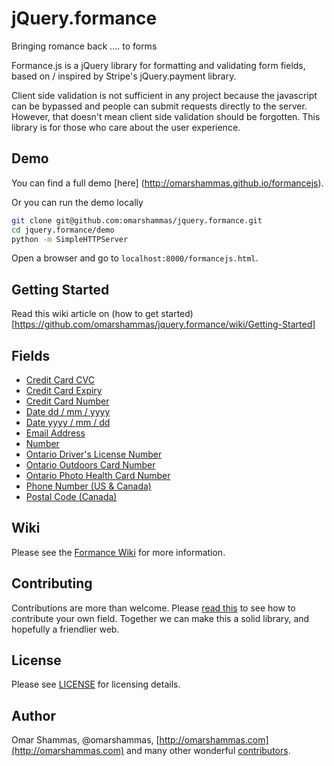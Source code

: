 # jQuery.formance
Bringing romance back .... to forms

Formance.js is a jQuery library for formatting and validating form fields, based on / inspired by Stripe's jQuery.payment library. 

Client side validation is not sufficient in any project because the javascript can be bypassed and people can submit requests directly to the server. However, that doesn't mean client side validation should be forgotten. This library is for those who care about the user experience.

## Demo

You can find a full demo [here] (http://omarshammas.github.io/formancejs).

Or you can run the demo locally

```bash
git clone git@github.com:omarshammas/jquery.formance.git
cd jquery.formance/demo
python -m SimpleHTTPServer
```

Open a browser and go to `localhost:8000/formancejs.html`.

## Getting Started

Read this wiki article on (how to get started)[https://github.com/omarshammas/jquery.formance/wiki/Getting-Started]

## Fields

* [Credit Card CVC](https://github.com/omarshammas/jquery.formance/wiki/Credit-Card-CVC)
* [Credit Card Expiry](https://github.com/omarshammas/jquery.formance/wiki/Credit-Card-Expiry)
* [Credit Card Number](https://github.com/omarshammas/jquery.formance/wiki/Credit-Card-Number)
* [Date dd / mm / yyyy](https://github.com/omarshammas/jquery.formance/wiki/Date-dd---mm---yyyy)
* [Date yyyy / mm / dd](https://github.com/omarshammas/jquery.formance/wiki/Date-yyyy---mm---dd)
* [Email Address](https://github.com/omarshammas/jquery.formance/wiki/Email-Address)
* [Number](https://github.com/omarshammas/jquery.formance/wiki/Number)
* [Ontario Driver's License Number](https://github.com/omarshammas/jquery.formance/wiki/Ontario-Driver's-License-Number)
* [Ontario Outdoors Card Number](https://github.com/omarshammas/jquery.formance/wiki/Ontario-Outdoors-Card-Number)
* [Ontario Photo Health Card Number](https://github.com/omarshammas/jquery.formance/wiki/Ontario-Photo-Health-Card-Number)
* [Phone Number (US & Canada)](https://github.com/omarshammas/jquery.formance/wiki/Phone-Number-%28US-%26-Canada%29)
* [Postal Code (Canada)](https://github.com/omarshammas/jquery.formance/wiki/Postal-Code-%28Canada%29)


## Wiki

Please see the [Formance Wiki](https://github.com/omarshammas/jquery.formance/wiki) for more information.

## Contributing

Contributions are more than welcome. Please [read this](https://github.com/omarshammas/jquery.formance/wiki/Contributing) to see how to contribute your own field. Together we can make this a solid library, and hopefully a friendlier web.

## License
Please see [LICENSE](https://github.com/omarshammas/jquery.formance/blob/master/LICENSE) for licensing details.

## Author
Omar Shammas, @omarshammas, [http://omarshammas.com](http://omarshammas.com) and many other wonderful [contributors](https://github.com/omarshammas/jquery.formance/graphs/contributors).
